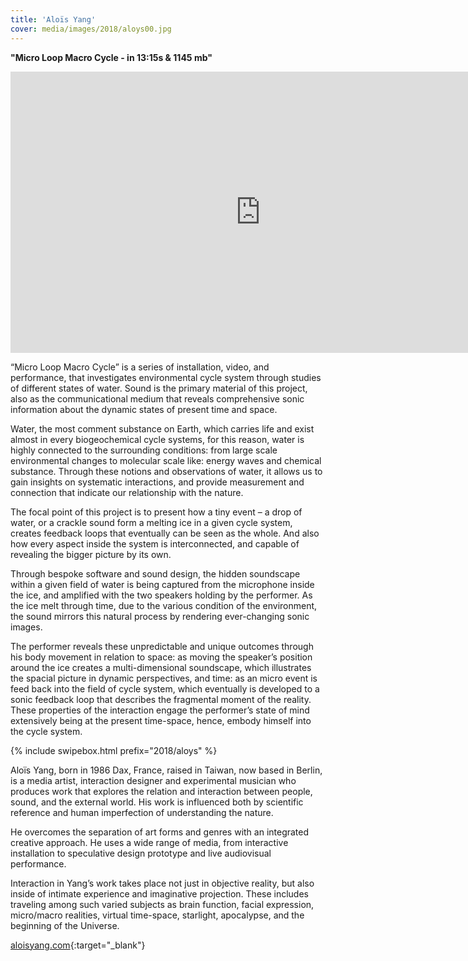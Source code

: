 ```yaml
---
title: 'Aloïs Yang'
cover: media/images/2018/aloys00.jpg
---
```

**"Micro Loop Macro Cycle - in 13:15s & 1145 mb"**

<div class="video-wrapper video-wrapper-16x9">
  <iframe width="800" height="450" src="https://www.youtube.com/embed/41uyLnsP0Ec?rel=0&modestbranding=0&showinfo=0" frameborder="0" allowfullscreen></iframe>
</div>

“Micro Loop Macro Cycle” is a series of installation, video, and performance, that investigates environmental cycle system through studies of different states of water. Sound is the primary material of this project, also as the communicational medium that reveals comprehensive sonic information about the dynamic states of present time and space. 

Water, the most comment substance on Earth, which carries life and exist almost in every biogeochemical cycle systems, for this reason, water is highly connected to the surrounding conditions: from large scale environmental changes to molecular scale like: energy waves and chemical substance. Through these notions and observations of water, it allows us to gain insights on systematic interactions, and provide measurement and connection that indicate our relationship with the nature.

The focal point of this project is to present how a tiny event – a drop of water, or a crackle sound form a melting ice in a given cycle system, creates feedback loops that eventually can be seen as the whole. And also how every aspect inside the system is interconnected, and capable of revealing the bigger picture by its own. 

Through bespoke software and sound design, the hidden soundscape within a given field of water is being captured from the microphone inside the ice, and amplified with the two speakers holding by the performer. As the ice melt through time, due to the various condition of the environment, the sound mirrors this natural process by rendering ever-changing sonic images. 

The performer reveals these unpredictable and unique outcomes through his body movement in relation to space: as moving the speaker’s position around the ice creates a multi-dimensional soundscape, which illustrates the spacial picture in dynamic perspectives, and time: as an micro event is feed back into the field of cycle system, which eventually is developed to a sonic feedback loop that describes the fragmental moment of the reality. These properties of the interaction engage the performer’s state of mind extensively being at the present time-space, hence, embody himself into the cycle system. 

{% include swipebox.html prefix="2018/aloys" %}

Aloïs Yang, born in 1986 Dax, France, raised in Taiwan, now based in Berlin, is a media artist, interaction designer and experimental musician who produces work that explores the relation and interaction between people, sound, and the external world. His work is influenced both by scientific reference and human imperfection of understanding the nature. 

He overcomes the separation of art forms and genres with an integrated creative approach. He uses a wide range of media, from interactive installation to speculative design prototype and live audiovisual performance.

Interaction in Yang’s work takes place not just in objective reality, but also inside of intimate experience and imaginative projection. These includes traveling among such varied subjects as brain function, facial expression, micro/macro realities, virtual time-space, starlight, apocalypse, and the beginning of the Universe.

[aloisyang.com](http://aloisyang.com/){:target="_blank"}

